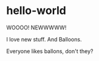 # hello-world
WOOOO! NEWWWWW!

I love new stuff. And Balloons.
 
 
 
 
 
 
 
 
 
 
 
 
 
Everyone likes ballons, don't they?
